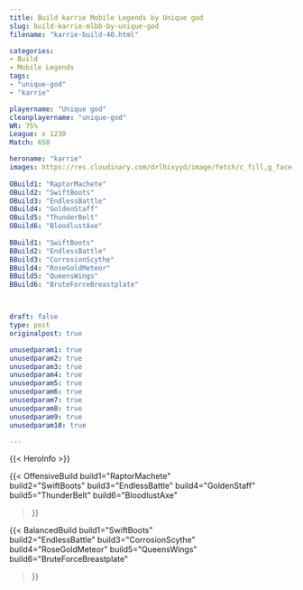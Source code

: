 ```yaml
---
title: Build karrie Mobile Legends by Unique god
slug: build-karrie-mlbb-by-unique-god
filename: "karrie-build-40.html"

categories: 
- Build 
- Mobile Legends
tags: 
- "unique-god"
- "karrie"

playername: "Unique god"
cleanplayername: "unique-god"
WR: 75%
League: x 1230
Match: 650 

heroname: "karrie"
images: https://res.cloudinary.com/drlhixyyd/image/fetch/c_fill,g_face,f_auto/https://cdn2-build.mobagenie.my.id/p/images/banner/full/karrie.jpg
 
OBuild1: "RaptorMachete"  
OBuild2: "SwiftBoots" 
OBuild3: "EndlessBattle" 
OBuild4: "GoldenStaff" 
OBuild5: "ThunderBelt" 
OBuild6: "BloodlustAxe" 
 
BBuild1: "SwiftBoots"  
BBuild2: "EndlessBattle" 
BBuild3: "CorrosionScythe" 
BBuild4: "RoseGoldMeteor" 
BBuild5: "QueensWings" 
BBuild6: "BruteForceBreastplate"



draft: false
type: post
originalpost: true

unusedparam1: true
unusedparam2: true
unusedparam3: true
unusedparam4: true
unusedparam5: true
unusedparam6: true
unusedparam7: true
unusedparam8: true
unusedparam9: true
unusedparam10: true

---
```


{{< HeroInfo >}} 

{{< OffensiveBuild 
build1="RaptorMachete"  
build2="SwiftBoots" 
build3="EndlessBattle" 
build4="GoldenStaff" 
build5="ThunderBelt" 
build6="BloodlustAxe" 
 >}} 

{{< BalancedBuild 
build1="SwiftBoots"  
build2="EndlessBattle" 
build3="CorrosionScythe" 
build4="RoseGoldMeteor" 
build5="QueensWings" 
build6="BruteForceBreastplate" 
 >}}

